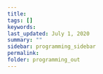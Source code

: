 ```yaml
---
title:
tags: []
keywords:
last_updated: July 1, 2020
summary: ""
sidebar: programming_sidebar
permalink:
folder: programming_out
---
```

